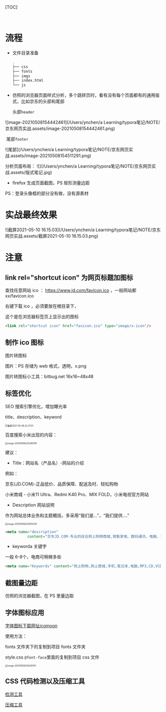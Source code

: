 [TOC]

​		

# 流程

- 文件目录准备

  ```bash
  .
  ├── css
  ├── fonts
  ├── imgs
  ├── index.html
  └── js
  ```

- 仿照的浏览器页面样式分析，多个跳转页时，看有没有每个页面都有的通用版式，比如京东的头部和尾部

  头部`header`

![image-20210508154442461](/Users/ynchen/a Learning/typora笔记/NOTE/京东网页实战.assets/image-20210508154442461.png)

​	尾部`footer`

![尾部](/Users/ynchen/a Learning/typora笔记/NOTE/京东网页实战.assets/image-20210508154511291.png)

分析页面布局：	![](/Users/ynchen/a Learning/typora笔记/NOTE/京东网页实战.assets/版式笔记.jpg)

- firefox 生成页面截图，PS 矩形测量边距

PS：登录头像框的部分没有做，没有源素材



# **实战最终效果**

![截屏2021-05-10 16.15.03](/Users/ynchen/a Learning/typora笔记/NOTE/京东网页实战.assets/截屏2021-05-10 16.15.03.png)



# 注意



## link rel="shortcut icon" 为网页标题加图标

查找任意网站 ico ： https://www.jd.com/favicon.ico ，一般网站都xx/favicon.ico

右键下载 ico ，必须要放在根目录下，

这个是在浏览器标签页上显示出的图标

```html
<link rel="shortcut icon" href="favicon.ico" type="image/x-icon"/>
```



## 制作 ico 图标

图片转图标

图片：PS 存储为 web 格式，透明，x.png

图片转图标小工具：bitbug.net 16x16~48x48



## 标签优化

SEO 搜索引擎优化，增加曝光率

title、description、keyword

<img src="/Users/ynchen/a Learning/typora笔记/NOTE/京东网页实战.assets/截屏2021-05-06 22.47.01.png" alt="截屏2021-05-06 22.47.01" style="zoom:50%;" />

百度搜索小米出现的内容：

<img src="/Users/ynchen/a Learning/typora笔记/NOTE/京东网页实战.assets/image-20210506225246795.png" alt="image-20210506225246795" style="zoom:50%;" />

建议：

- Title：网站名（产品名）-网站的介绍

例如：

京东(JD.COM)-正品低价、品质保障、配送及时、轻松购物

小米商城 - 小米11 Ultra、Redmi K40 Pro、MIX FOLD，小米电视官方网站

- Description 网站说明

作为网站总体业务和主题概括，多采用“我们是...”，“我们提供....”

<img src="/Users/ynchen/a Learning/typora笔记/NOTE/京东网页实战.assets/image-20210506225555230.png" alt="image-20210506225555230" style="zoom:50%;" />

```html
<meta name="description"
          content="京东JD.COM-专业的综合网上购物商城,销售家电、数码通讯、电脑、家居百货、服装服饰、母婴、图书、食品等数万个品牌优质商品.便捷、诚信的服务，为您提供愉悦的网上购物体验!"/>
```

- keyworda 关键字

一般 6-8个，电商可稍微多些

```html
<meta name="Keywords" content="网上购物,网上商城,手机,笔记本,电脑,MP3,CD,VCD,DV,相机,数码,配件,手表,存储卡,京东"/>
```



## 截图量边距

仿照的浏览器截图，在 PS 里量边距



## 字体图标应用

[字体图标下载网址icomoon](https://icomoon.io/app/[[/select]])

使用方法：

fonts 文件夹下的复制到项目 fonts 文件夹

style.css `@font-face`里面的复制到项目 css 文件

<img src="/Users/ynchen/a Learning/typora笔记/NOTE/京东网页实战.assets/image-20210508214240141.png" alt="image-20210508214240141" style="zoom: 50%;" />

## CSS 代码检测以及压缩工具

[检测工具](https://validator.w3.org/unicorn/)

[压缩工具](http://tool.chinaz.com/tools/cssformat.aspx)



